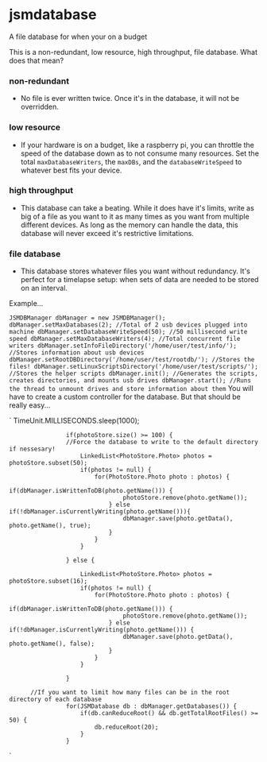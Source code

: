 # jsmdatabase
A file database for when your on a budget

This is a non-redundant, low resource, high throughput, file database.
What does that mean?

### non-redundant ###
  * No file is ever written twice. Once it's in the database, it will not be overridden.
### low resource ###
  * If your hardware is on a budget, like a raspberry pi, you can throttle the speed of the database down as
    to not consume many resources. Set the total `maxDatabaseWriters`, the `maxDBs`, and the `databaseWriteSpeed` to
    whatever best fits your device.
### high throughput ###
  * This database can take a beating. While it does have it's limits, write as big of a file as you want to it as many times 
    as you want from multiple different devices. As long as the memory can handle the data, this database will never
    exceed it's restrictive limitations.
### file database ###
  * This database stores whatever files you want without redundancy. It's perfect for a timelapse setup: when sets of data
    are needed to be stored on an interval.
    
    
Example...

`
JSMDBManager dbManager = new JSMDBManager();
dbManager.setMaxDatabases(2); //Total of 2 usb devices plugged into machine
dbManager.setDatabaseWriteSpeed(50); //50 millisecond write speed
dbManager.setMaxDatabaseWriters(4); //Total concurrent file writers
dbManager.setInfoFileDirectory('/home/user/test/info/'); //Stores information about usb devices
dbManager.setRootDBDirectory('/home/user/test/rootdb/'); //Stores the files!
dbManager.setLinuxScriptsDirectory('/home/user/test/scripts/'); //Stores the helper scripts
dbManager.init(); //Generates the scripts, creates directories, and mounts usb drives
dbManager.start(); //Runs the thread to unmount drives and store information about them
`
You will have to create a custom controller for the database. But that should be really easy...

`
TimeUnit.MILLISECONDS.sleep(1000);
				
				 	if(photoStore.size() >= 100) {
				    //Force the database to write to the default directory if nessesary!		
						LinkedList<PhotoStore.Photo> photos = photoStore.subset(50);
						if(photos != null) {
							for(PhotoStore.Photo photo : photos) {
								if(dbManager.isWrittenToDB(photo.getName())) {
									photoStore.remove(photo.getName());
								} else if(!dbManager.isCurrentlyWriting(photo.getName())){
									dbManager.save(photo.getData(), photo.getName(), true);
								}
							}
						}
						
					} else {
						
						LinkedList<PhotoStore.Photo> photos = photoStore.subset(16);
						if(photos != null) {
							for(PhotoStore.Photo photo : photos) {
								if(dbManager.isWrittenToDB(photo.getName())) {
									photoStore.remove(photo.getName());
								} else if(!dbManager.isCurrentlyWriting(photo.getName())) {
									dbManager.save(photo.getData(), photo.getName(), false);
								}
							}
						}
						
					}	
					
          //If you want to limit how many files can be in the root directory of each database
					for(JSMDatabase db : dbManager.getDatabases()) {
						if(db.canReduceRoot() && db.getTotalRootFiles() >= 50) {
							db.reduceRoot(20);
						}
					}
`
